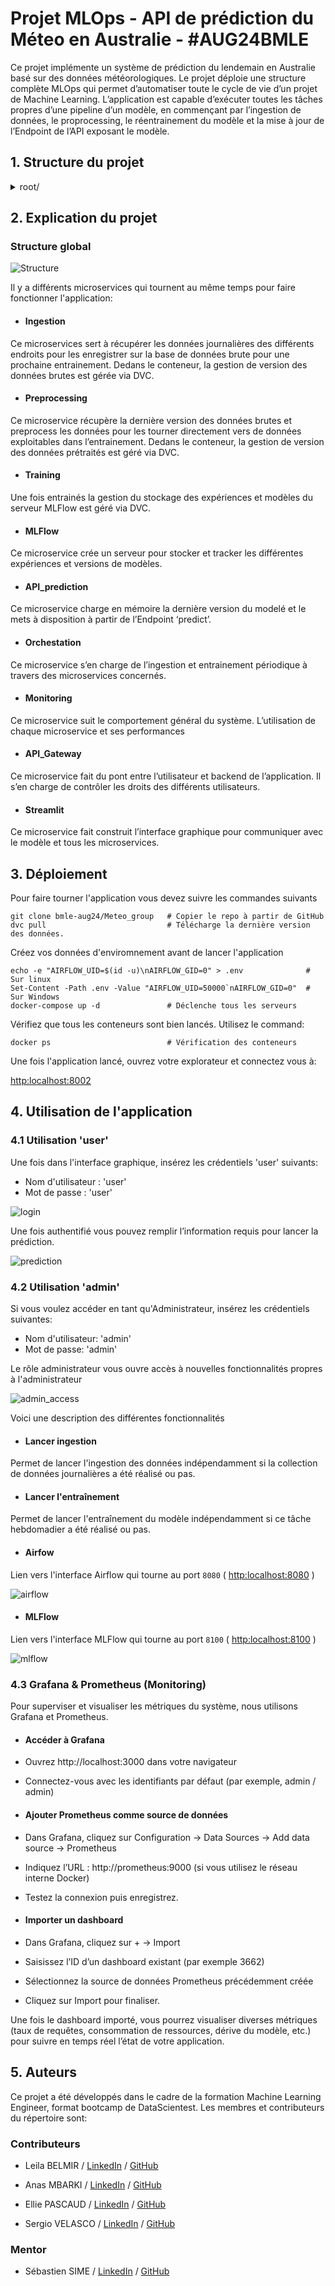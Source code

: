 # Projet MLOps - API de prédiction du Méteo en Australie - #AUG24BMLE
Ce projet implémente un système de prédiction du lendemain en Australie basé sur des données météorologiques. Le projet déploie une structure complète MLOps qui permet d’automatiser toute le cycle de vie d’un projet de Machine Learning. L’application est capable d’exécuter toutes les tâches propres d’une pipeline d’un modèle, en commençant par l’ingestion de données, le proprocessing, le réentrainement du modèle et la mise à jour de l’Endpoint de l’API exposant le modèle.

## 1. Structure du projet
<details>
    <summary>root/</summary>
    &emsp;.gitignore<br>
    &emsp;docker-compose.yaml<br>
    &emsp;dvc.lock<br>
    &emsp;.dvcignore<br>
    &emsp;dvc.yaml<br>
    &emsp;LICENSE<br>
    <details>
    <summary>.dvc/</summary>
        &emsp;.gitignore<br>
        &emsp; config<br>
    </details>
    <details>
    <summary>config/</summary>
        &emsp; config.yaml
    </details>
    <details>
    <summary>data/</summary>
        <details>
        <summary>&emsp;monitoring/</summary>
            &emsp;&emsp;&emsp;visualizations/<br>
        </details>
        &emsp;&emsp; processed/<br>  
        &emsp;&emsp; production_logs/<br>  
        &emsp;&emsp; raw/<br>  
    </details>
    <details>
    <summary>logs/</summary> 
    &emsp;&emsp;airflow/
    </details>
    <details>
    <summary>metrics/</summary>
    </details>
    <details>
    <summary>mlflow/</summary>
        &emsp;&emsp;mlartifacts/
        <details>
        <summary>&emsp;mlruns/</summary>
            &emsp;&emsp;&emsp;0/
            <details>
            <summary>&emsp;&emsp;models/</summary>
                &emsp;&emsp;&emsp;&emsp;model/
            </details>
        </details>
    </details>
    <details>
    <summary>src</summary>
        <details>
        <summary>&emsp;airflow/</summary>
            <details>
            <summary>&emsp;&emsp;dags/</summary>
                &emsp;&emsp;&emsp;&emsp; ingestion_dag.py  <br>
                &emsp;&emsp;&emsp;&emsp; monitoring_dag.py  <br>
                &emsp;&emsp;&emsp;&emsp; tools.py  <br>
                &emsp;&emsp;&emsp;&emsp; train_dag.py  <br>
                <details>
                <summary>&emsp;&emsp;&emsp; monitoring/</summary>
                    &emsp;&emsp;&emsp;&emsp;&emsp;drift_monitoring.py
                </details>
            </details>
            &emsp;&emsp;&emsp;plugins/
        </details> 
        <details>
        <summary>&emsp;api_model/</summary>
            &emsp;&emsp;&emsp;.dockerignore<br>
            &emsp;&emsp;&emsp;app_model.py<br>
            &emsp;&emsp;&emsp;Dockerfile<br>
            &emsp;&emsp;&emsp;input_classes.py<br>
            &emsp;&emsp;&emsp;requirements.txt<br>
        </details> 
        <details>
        <summary>&emsp;Gateway/</summary>
            &emsp;&emsp;&emsp;api_securite.py<br> 
            &emsp;&emsp;&emsp;Dockerfile<br>
            &emsp;&emsp;&emsp;requirements.txt<br>
        </details>
        <details>
        <summary>&emsp;ingest</summary> 
            &emsp;&emsp;&emsp;.dockerignore<br>
            &emsp;&emsp;&emsp; Dockerfile<br>
            &emsp;&emsp;&emsp; ingest_data.py<br>
            &emsp;&emsp;&emsp; requirements.txt<br>
            &emsp;&emsp;&emsp; script_meteo.py<br>
            &emsp;&emsp;&emsp; url_dict.py<br>
        </details> 
        <details>
        <summary>&emsp;mlflow/</summary>
            &emsp;&emsp;&emsp;Dockerfile<br>
            &emsp;&emsp;&emsp; requirements.txt<br>
        </details>
        <details>
        <summary>&emsp;monitoring/</summary>
            &emsp;&emsp;&emsp; Dockerfile<br>
            &emsp;&emsp;&emsp; drift_detection.py<br>
            &emsp;&emsp;&emsp; model_comparison.py<br>
            &emsp;&emsp;&emsp; requirements.txt<br>
        </details>
        <details>
        <summary>&emsp;preprocessing/</summary>
            &emsp;&emsp;&emsp; preprocess.py<br>
            &emsp;&emsp;&emsp; Dockerfile<br>
            &emsp;&emsp;&emsp; requirements.txt<br>
        </details>
        <details>
        <summary>&emsp;streamlit_app </summary>
            &emsp;&emsp;&emsp; app.py  <br>
            &emsp;&emsp;&emsp; Dockerfile  <br>
            &emsp;&emsp;&emsp; requirements.txt<br>
        </details>
        <details>
        <summary>&emsp;train</summary>
            &emsp;&emsp;&emsp; .dockerignore  <br>
            &emsp;&emsp;&emsp; Dockerfile  <br>
            &emsp;&emsp;&emsp; requirements.txt  <br>
            &emsp;&emsp;&emsp; train.py<br>
        </details>
    </details>
    <details>
    <summary>tests_unitaires  </summary>
    &emsp;&emsp; recap.md  <br>
    &emsp;&emsp; test_preprocess.py  <br>
    &emsp;&emsp; test_xgboost_model.py <br>
    </details>
</details>

## 2. Explication du projet
### Structure global
![Structure](_readme/images/Image1.png)

Il y a différents microservices qui tournent au même temps pour faire fonctionner l'application:
- #### Ingestion
Ce microservices sert à récupérer les données journalières des différents endroits pour les enregistrer sur la base de données brute pour une prochaine entrainement. Dedans le conteneur, la gestion de version des données brutes est gérée via DVC.
- #### Preprocessing
Ce microservice récupère la dernière version des données brutes et preprocess les données pour les tourner directement vers de données exploitables dans l’entrainement.
Dedans le conteneur, la gestion de version des données prétraités est géré via DVC.
- #### Training 
Une fois entrainés la gestion du stockage des expériences et modèles du serveur MLFlow est géré via DVC.
- #### MLFlow
Ce microservice crée un serveur pour stocker et tracker les différentes expériences et versions de modèles.
- #### API_prediction
Ce microservice charge en mémoire la dernière version du modelé et le mets à disposition à partir de l’Endpoint ‘predict’.
- #### Orchestation
Ce microservice s’en charge de l’ingestion et entrainement périodique à travers des microservices concernés.
- #### Monitoring
Ce microservice suit le comportement général du système. L’utilisation de chaque microservice et ses performances
- #### API_Gateway
Ce microservice fait du pont entre l’utilisateur et backend de l’application. Il s’en charge de contrôler les droits des différents utilisateurs.
- #### Streamlit
Ce microservice fait construit l’interface graphique pour communiquer avec le modèle et tous les microservices.

## 3. Déploiement
Pour faire tourner l'application vous devez suivre les commandes suivants

```
git clone bmle-aug24/Meteo_group   # Copier le repo à partir de GitHub
dvc pull                           # Télécharge la dernière version des données. 
```
Créez vos données d'enviromnement avant de lancer l'application
```
echo -e "AIRFLOW_UID=$(id -u)\nAIRFLOW_GID=0" > .env              # Sur linux
Set-Content -Path .env -Value "AIRFLOW_UID=50000`nAIRFLOW_GID=0"  # Sur Windows
docker-compose up -d               # Déclenche tous les serveurs
```

Vérifiez que tous les conteneurs sont bien lancés. Utilisez le command:
```
docker ps                          # Vérification des conteneurs
```
Une fois l'application lancé, ouvrez votre explorateur et connectez vous à:

[http:localhost:8002](http:localhost:8002)

## 4. Utilisation de l'application
### 4.1 Utilisation 'user'
Une fois dans l'interface graphique, insérez les crédentiels 'user' suivants:
- Nom d'utilisateur : 'user'
- Mot de passe : 'user'

![login](_readme/images/Image2.png)

Une fois authentifié vous pouvez remplir l’information requis pour lancer la prédiction.

![prediction](_readme/images/Image3.png)

### 4.2 Utilisation 'admin'
Si vous voulez accéder en tant qu'Administrateur, insérez les crédentiels suivantes:
- Nom d'utilisateur: 'admin'
- Mot de passe: 'admin'

Le rôle administrateur vous ouvre accès à nouvelles fonctionnalités propres à l'administrateur

![admin_access](_readme/images/Image4.png)

Voici une description des différentes fonctionnalités

- #### Lancer ingestion
Permet de lancer l'ingestion des données indépendamment si la collection de données journalières a été réalisé ou pas.

- #### Lancer l'entraînement
Permet de lancer l'entraînement du modèle indépendamment si ce tâche hebdomadier a été réalisé ou pas.

- #### Airfow
Lien vers l'interface Airflow qui tourne au port `8080` ( [http:localhost:8080](http:localhost:8080) )

![airflow](_readme/images/Image5.png)

- #### MLFlow
Lien vers l'interface MLFlow qui tourne au port `8100` ( [http:localhost:8100](http:localhost:8100) )

![mlflow](_readme/images/Image6.png)

### 4.3 Grafana & Prometheus (Monitoring)
Pour superviser et visualiser les métriques du système, nous utilisons Grafana et Prometheus.

- #### Accéder à Grafana

- Ouvrez http://localhost:3000 dans votre navigateur
- Connectez-vous avec les identifiants par défaut (par exemple, admin / admin)

- #### Ajouter Prometheus comme source de données

- Dans Grafana, cliquez sur Configuration → Data Sources → Add data source → Prometheus
- Indiquez l’URL : http://prometheus:9000 (si vous utilisez le réseau interne Docker)
- Testez la connexion puis enregistrez.

- #### Importer un dashboard

- Dans Grafana, cliquez sur + → Import
- Saisissez l’ID d’un dashboard existant (par exemple 3662)
- Sélectionnez la source de données Prometheus précédemment créée
- Cliquez sur Import pour finaliser.

Une fois le dashboard importé, vous pourrez visualiser diverses métriques (taux de requêtes, consommation de ressources, dérive du modèle, etc.) pour suivre en temps réel l’état de votre application.

## 5. Auteurs
Ce projet a été développés dans le cadre de la formation Machine Learning Engineer, format bootcamp de DataScientest. Les membres et contributeurs du répertoire sont: 

### Contributeurs
- Leila BELMIR /
  [LinkedIn]() /
  [GitHub]()

- Anas MBARKI /
  [LinkedIn](https://www.linkedin.com/in/anas-mbarki-1010/) /
  [GitHub](https://github.com/AnasMba19)

- Ellie PASCAUD /
  [LinkedIn]() /
  [GitHub]()

- Sergio VELASCO /
  [LinkedIn](https://www.linkedin.com/in/sergio-velasco/) /
  [GitHub](https://github.com/smvelascoc)

### Mentor
- Sébastien SIME /
  [LinkedIn](https://www.linkedin.com/in/s-sime/) /
  [GitHub](https://github.com/ssime-git)